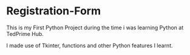 # Registration-Form
This is my First Python Project during the time i was learning Python at TedPrime Hub.

I made use of Tkinter, functions and other Python features I learnt.
